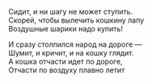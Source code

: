 Сидит, и ни шагу не может ступить.  
Скорей, чтобы вылечить кошкину лапу  
Воздушные шарики надо купить!  

И сразу столпился народ на дороге —  
Шумит, и кричит, и на кошку глядит.  
А кошка отчасти идет по дороге,  
Отчасти по воздуху плавно летит
